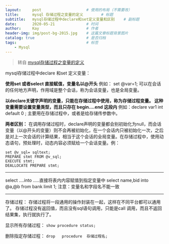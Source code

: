 ```yaml
---
layout:     post                    # 使用的布局（不需要改）
title:      mysql 存储过程之变量的定义        # 标题 
subtitle:   mysql存储过程中declare和set定义变量和区别	# 副标题
date:       2020-05-21              # 时间
author:     Kay                     # 作者
header-img: img/post-bg-2015.jpg    # 这篇文章标题背景图片
catalog: true                       # 是否归档
tags:                               # 标签
    - Mysql
---
```

> 转自 [mysql存储过程之变量的定义](https://www.cnblogs.com/linqiuhua/p/7642038.html)

mysql存储过程中declare 和set 定义变量：

**使用set 或者select 直接赋值，变量名以@开头**
例如： set   @var=1;
可以在会话的任何地方声明，作用域是整个会话，称为会话变量，也是全局变量。

**以declare关键字声明的变量，只能在存储过程中使用，称为存储过程变量。 这种变量需要设置变量类型，而且只存在  begin....end  这段内**
例如：declare  var1  int  default  0 ;
主要用在存储过程中，或者是给存储传参数中。

**两者区别：**
在调用存储过程时，declare声明的变量都会别初始化为null，而会话变量（以@开头的变量）则不会再被初始化，在一个会话内只被初始化一次，之后是对上一次会话的计算结果，相当于这个会话的全局变量。在存储过程中，使用动态语句，预处理时，动态内容必须赋给一个会话变量。例：
```
set @v_sql= sqltext;
PREPARE stmt FROM @v_sql;  
EXECUTE stmt;     
DEALLOCATE PREPARE stmt;
```
----------------------
select ....into .....直接将表内内容赋值到指定变量中
select name,bid into @a,@b from bank limit 1;     注意：变量名和字段名不能一致

------------------------
存储过程：
存储过程将一段通用的操作封装在一起，这样在不同平台都可以通用了。
存储过程没有返回值，而且没有sql语句调用，只能是call 调用，而且不返回结果集，执行就执行了。

显示所有存储过程：
 `show procedure status;`

删除指定存储过程：
`drop   procedure  存储过程名;`
